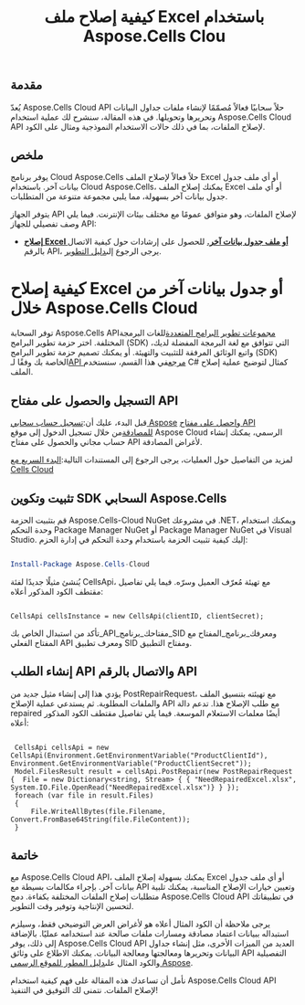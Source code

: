 ﻿---
title: كيفية إصلاح ملف Excel باستخدام Aspose.Cells Clou
linktitle: كيفية إصلاح ملف Excel
type: docs
url: /ar/how-to-repair-excel-file
description: كيفية إصلاح الملف Excel أو أي ملف جدول بيانات آخر باستخدام Aspose.Cells Cloud
weight: 10
kwords: Excel، Office السحابة، REST API، جدول بيانات، PDF، CSV، Json، Markdown، كيفية إصلاح Excel أو ملف جدول بيانات آخر من خلال Aspose.Cells السحابة
---
## مقدمة

يُعدّ Aspose.Cells Cloud API حلاً سحابيًا فعالاً مُصمّمًا لإنشاء ملفات جداول البيانات وتحريرها وتحويلها. في هذه المقالة، سنشرح لك عملية استخدام Aspose.Cells Cloud API لإصلاح الملفات، بما في ذلك حالات الاستخدام النموذجية ومثال على الكود.

## ملخص

يوفر برنامج Cloud Aspose.Cells حلاً فعالاً لإصلاح الملف Excel أو أي ملف جدول بيانات آخر. باستخدام Cloud Aspose.Cells، يمكنك إصلاح الملف Excel أو أي ملف جدول بيانات آخر بسهولة، مما يلبي مجموعة متنوعة من المتطلبات.

يتوفر الجهاز API لإصلاح الملفات، وهو متوافق عمومًا مع مختلف بيئات الإنترنت. فيما يلي وصف تفصيلي للجهاز API:

- **[إصلاح Excel أو ملف جدول بيانات آخر.](https://reference.aspose.cloud/cells/#/LightCells/PostRepair)** للحصول على إرشادات حول كيفية الاتصال بالرقم API، يرجى الرجوع إلى[دليل التطوير](https://docs.aspose.cloud/cells/repair/).

# كيفية إصلاح Excel أو جدول بيانات آخر من خلال Aspose.Cells Cloud

 توفر السحابة Aspose.Cells API[مجموعات تطوير البرامج المتعددة](https://github.com/aspose-cells-cloud)للغات البرمجة المختلفة. اختر حزمة تطوير البرامج (SDK) التي تتوافق مع لغة البرمجة المفضلة لديك، واتبع الوثائق المرفقة للتثبيت والتهيئة. أو يمكنك تصميم حزمة تطوير البرامج (SDK) الخاصة بك وفقًا لـ[API مرجع](https://reference.aspose.cloud/cells/)في هذا القسم، سنستخدم C# كمثال لتوضيح عملية إصلاح الملف.

## التسجيل والحصول على مفتاح API

 قبل البدء، عليك أن:[تسجيل حساب سحابي Aspose](https://id.containerize.com/signup) و[احصل على مفتاح API للمصادقة](https://dashboard.aspose.cloud/applications)من خلال تسجيل الدخول إلى موقع Aspose Cloud الرسمي، يمكنك إنشاء حساب مجاني والحصول على مفتاح API لأغراض المصادقة.

 لمزيد من التفاصيل حول العمليات، يرجى الرجوع إلى المستندات التالية:[البدء السريع مع Cells Cloud](https://docs.aspose.cloud/cells/quickstart/)

## تثبيت وتكوين SDK السحابي Aspose.Cells

قم بتثبيت الحزمة Aspose.Cells-Cloud NuGet في مشروعك .NET، ويمكنك استخدام وحدة التحكم Package Manager NuGet أو Package Manager NuGet في Visual Studio.
إليك كيفية تثبيت الحزمة باستخدام وحدة التحكم في إدارة الحزم:

```Powershell

Install-Package Aspose.Cells-Cloud

```

يُنشئ مثيلًا جديدًا لفئة CellsApi، مع تهيئة مُعرّف العميل وسرّه. فيما يلي تفاصيل مقتطف الكود المذكور أعلاه:

```CSharp

CellsApi cellsInstance = new CellsApi(clientID, clientSecret);

```

تأكد من استبدال الخاص بك_API_مفتاحك_برنامج_SID ومعرفك_برنامج_المفتاح مع المفتاح الفعلي API ومعرف تطبيق SID ومفتاح التطبيق.

## إنشاء الطلب API والاتصال بالرقم API

يؤدي هذا إلى إنشاء مثيل جديد من PostRepairRequest، مع تهيئته بتنسيق الملف والملفات المطلوبة. ثم يستدعي عملية الإصلاح API مع طلب الإصلاح هذا. تدعم دالة repaired أيضًا معلمات الاستعلام الموسعة. فيما يلي تفاصيل مقتطف الكود المذكور أعلاه:

```CSharp

 CellsApi cellsApi = new CellsApi(Environment.GetEnvironmentVariable("ProductClientId"), Environment.GetEnvironmentVariable("ProductClientSecret"));
 Model.FilesResult result = cellsApi.PostRepair(new PostRepairRequest {  File = new Dictionary<string, Stream> { { "NeedRepairedExcel.xlsx", System.IO.File.OpenRead("NeedRepairedExcel.xlsx")} } });
 foreach (var file in result.Files)
 {
     File.WriteAllBytes(file.Filename, Convert.FromBase64String(file.FileContent));
 }

```

## خاتمة

مع Aspose.Cells Cloud API، يمكنك بسهولة إصلاح الملف Excel أو أي ملف جدول بيانات آخر. بإجراء مكالمات بسيطة مع API وتعيين خيارات الإصلاح المناسبة، يمكنك تلبية متطلبات إصلاح الملفات المختلفة بكفاءة. دمج Aspose.Cells Cloud API في تطبيقاتك لتحسين الإنتاجية وتوفير وقت التطوير.

 يرجى ملاحظة أن الكود المثال أعلاه هو لأغراض العرض التوضيحي فقط، وسيلزم استبداله ببيانات اعتماد مصادقة ومسارات ملفات صالحة عند استخدامه عمليًا. بالإضافة إلى ذلك، يوفر Aspose.Cells Cloud API العديد من الميزات الأخرى، مثل إنشاء جداول البيانات وتحريرها ومعالجتها ومعالجة البيانات. يمكنك الاطلاع على وثائق API التفصيلية والكود المثال على[دليل المطور للموقع الرسمي Aspose](/developer-guide/).

نأمل أن تساعدك هذه المقالة على فهم كيفية استخدام Aspose.Cells Cloud API لإصلاح الملفات. نتمنى لك التوفيق في التنفيذ!
